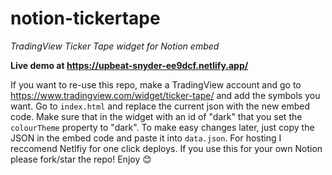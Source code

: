 # notion-tickertape
*TradingView Ticker Tape widget for Notion embed*

**Live demo at https://upbeat-snyder-ee9dcf.netlify.app/**

If you want to re-use this repo, make a TradingView account and go to https://www.tradingview.com/widget/ticker-tape/ and add the symbols you want. Go to `index.html` and replace the current json with the new embed code. Make sure that in the widget with an id of "dark" that you set the `colourTheme` property to "dark". To make easy changes later, just copy the JSON in the embed code and paste it into `data.json`. For hosting I reccomend Netlfiy for one click deploys. If you use this for your own Notion please fork/star the repo! Enjoy 😊
